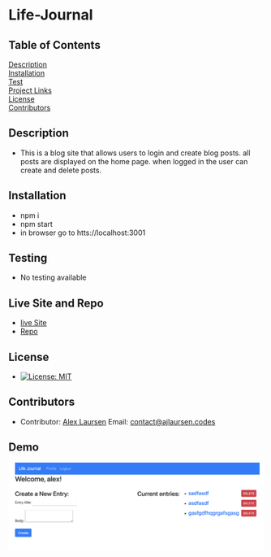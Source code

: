 
# Life-Journal

## Table of Contents
[Description](#description)  
[Installation](#Installation)  
[Test](#Testing)  
[Project Links](#live-Site-and-Repo)  
[License](#License)  
[Contributors](#Contributors)  

## Description
* This is a blog site that allows users to login and create blog posts. all posts are displayed on the home page. when logged in the user can create and delete posts. 

## Installation
* npm i
* npm start
* in browser go to htts://localhost:3001

## Testing
* No testing available

## Live Site and Repo
* [live Site](https://github.com/ajlaursen/life-journal)
* [Repo](https://life-journal-ajl.herokuapp.com/)

## License
* [![License: MIT](https://img.shields.io/badge/License-MIT-yellow.svg)](https://opensource.org/licenses/MIT)

## Contributors
* Contributor: [Alex Laursen](https://github.com/ajlaursen) Email: [contact@ajlaursen.codes](mailto:contact@ajlaursen.codes)

## Demo
![screenshot](assets/screenshot.png)